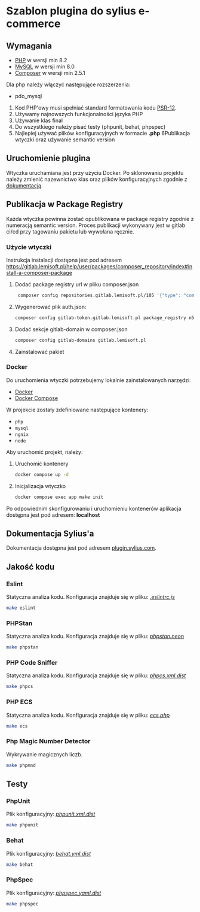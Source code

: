 # Szablon plugina do sylius e-commerce

## Wymagania

- [PHP](https://www.php.net) w wersji min 8.2
- [MySQL](https://www.mysql.com) w wersji min 8.0
- [Composer](https://getcomposer.org) w wersji min 2.5.1

Dla php należy włączyć następujące rozszerzenia:

- pdo_mysql

1. Kod PHP'owy musi spełniać standard formatowania kodu [PSR-12](https://www.php-fig.org/psr/psr-12/).
2. Używamy najnowszych funkcjonalności języka PHP
3. Używanie klas final
4. Do wszystkiego należy pisać testy (phpunit, behat, phpspec)
5. Najlepiej używać plików konfiguracyjnych w formacie **.php**
6Publikacja wtyczki oraz używanie semantic version

## Uruchomienie plugina

Wtyczka uruchamiana jest przy użyciu Docker.
Po sklonowaniu projektu należy zmienić nazewnictwo klas oraz plików konfiguracyjnych zgodnie z [dokumentacją](https://docs.sylius.com/en/latest/book/plugins/guide/naming.html).

## Publikacja w Package Registry

Każda wtyczka powinna zostać opublikowana w package registry zgodnie z numeracją semantic version. Proces publikacji wykonywany jest w gitlab ci/cd przy tagowaniu pakietu lub wywołana ręcznie.

### Użycie wtyczki

Instrukcja instalacji dostępna jest pod adresem https://gitlab.lemisoft.pl/help/user/packages/composer_repository/index#install-a-composer-package

1. Dodać package registry url w pliku composer.json
   ```bash
    composer config repositories.gitlab.lemisoft.pl/105 '{"type": "composer", "url": "https://gitlab.lemisoft.pl/api/v4/group/105/-/packages/composer/packages.json"}
   ```
2. Wygenerować plik auth.json:
   ```bash
   composer config gitlab-token.gitlab.lemisoft.pl package_registry n52_REGt4a3cGfVZC_im
   ```

3. Dodać sekcje gitlab-domain w composer.json
   ```bash
   composer config gitlab-domains gitlab.lemisoft.pl
   ```
4. Zainstalować pakiet

### Docker

Do uruchomienia wtyczki potrzebujemy lokalnie zainstalowanych narzędzi:

* [Docker](https://www.docker.com/get-started)
* [Docker Compose](https://docs.docker.com/compose/install/)

W projekcie zostały zdefiniowane następujące kontenery:

* `php`
* `mysql`
* `ngnix`
* `node`

Aby uruchomić projekt, należy:

1. Uruchomić kontenery
    ```bash
    docker compose up -d
    ```

2. Inicjalizacja wtyczko
    ```bash
   docker compose exec app make init
    ```

Po odpowiednim skonfigurowaniu i uruchomieniu kontenerów aplikacja dostępna jest pod adresem: **localhost**

## Dokumentacja Sylius'a

Dokumentacja dostępna jest pod adresem [plugin.sylius.com](https://docs.sylius.com/en/latest/book/plugins/guide/index.html).

## Jakość kodu

### Eslint

Statyczna analiza kodu. Konfiguracja znajduje się w pliku: *[.eslintrc.js](.eslintrc.js)*

```bash
make eslint
```

### PHPStan

Statyczna analiza kodu. Konfiguracja znajduje się w pliku: *[phpstan.neon](phpstan.neon)*

```bash
make phpstan
```

### PHP Code Sniffer

Statyczna analiza kodu. Konfiguracja znajduje się w pliku: *[phpcs.xml.dist](phpcs.xml.dist)*

```bash
make phpcs
```

### PHP ECS

Statyczna analiza kodu. Konfiguracja znajduje się w pliku: *[ecs.php](ecs.php)*

```bash
make ecs
```

### Php Magic Number Detector

Wykrywanie magicznych liczb.

```bash
make phpmnd
```

## Testy

### PhpUnit

Plik konfiguracyjny: *[phpunit.xml.dist](phpunit.xml.dist)*

```bash
make phpunit
```

### Behat

Plik konfiguracyjny: *[behat.yml.dist](behat.yml.dist)*

```bash
make behat
```

### PhpSpec

Plik konfiguracyjny: *[phpspec.yaml.dist](phpspec.yml.dist)*

```bash
make phpspec
```
